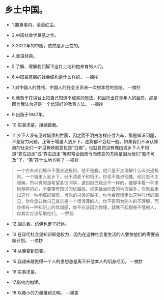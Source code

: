 # 乡土中国。

- 1.置身事内，滚滚红尘。

- 2.中国社会学奠基之作。

- 3.2022年的中国，依然是乡土性的。

- 4.重温经典。

- 5.了解、理解我们脚下这片土地和她养育的人们。

- 6.中国最基层的社会结构是什么样的。 --摘抄

- 7.对中国人的性格、中国人的社会关系来一次根本性的总结。 --摘抄

- 8.我敢于在讲台上把自己知道不成熟的想法，和盘托出在青年人的面前，那是因为我认为这是一个比较好的教育方法。 --摘抄

- 9.出版于1947年。

- 10.实事求是，接纳自我。

- 11.乡下人没有见过城里的世面，因之而不明白怎样应付汽车，那是知识问题，不是智力问题，正等于城里人到乡下，连狗都不会赶一般。如果我们不承认郊游的仕女们一听见狗吠就变色是“白痴”，也就自然没有理由说乡下人不知道“靠左边走”或“靠右边走”等时常会因政令而改变的方向是因为他们“愚不可及”了。“愚”在什么地方呢？ --摘抄

>一个农夫来到城市不懂交通规则，他不是蠢，他只是不太理解什么叫交通规则。一个城里人到乡下，分不清麦子和稻子，你也不能说他蠢，他只是不太理解。所以真的是希望各位同学，遇到自己观点不一样的，能够本着一种求同存异的心，不要带有知识的优越感。说实话当你去的地方越多，你就会走出这样一种地域的偏见，当你的书读的越多，你也会慢慢走出这种时代的偏见，你会承认你自己其实是一个很浅薄的人。你不要因为别人的不理解，而你带有一种知识上的优越感，你不应该因为你懂，就瞧不起那些不懂的人，你其实应该帮助他们。 --罗翔

- 12.回头看，仿佛也走了好远。

- 13.在现代社会里知识即是权力，因为在这种社会里生活的人要依他们的需要去做计划。 --摘抄

- 14.从量变到质变。

- 15.我越来越觉得一个人的思想总是离不开他本人的切身经历。 --摘抄

- 16.实事求是。

- 17.影响力构建。

- 18.以微小的力量推动文明。 --果麦
